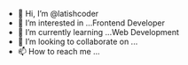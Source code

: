 - 👋 Hi, I’m @latishcoder
- 👀 I’m interested in ...Frontend Developer
- 🌱 I’m currently learning ...Web Development
- 💞️ I’m looking to collaborate on ...
- 📫 How to reach me ...

<!---
latishcoder/latishcoder is a ✨ special ✨ repository because its `README.md` (this file) appears on your GitHub profile.
You can click the Preview link to take a look at your changes.
--->
